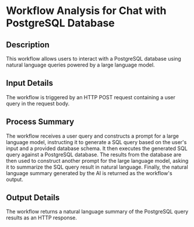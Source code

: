 # Workflow Analysis for Chat with PostgreSQL Database

## Description
This workflow allows users to interact with a PostgreSQL database using natural language queries powered by a large language model.

## Input Details
The workflow is triggered by an HTTP POST request containing a user query in the request body.

## Process Summary
The workflow receives a user query and constructs a prompt for a large language model, instructing it to generate a SQL query based on the user's input and a provided database schema. It then executes the generated SQL query against a PostgreSQL database. The results from the database are then used to construct another prompt for the large language model, asking it to summarize the SQL query result in natural language. Finally, the natural language summary generated by the AI is returned as the workflow's output.

## Output Details
The workflow returns a natural language summary of the PostgreSQL query results as an HTTP response.
